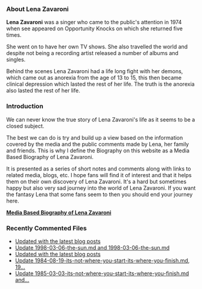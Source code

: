 ### About Lena Zavaroni

<p><strong>Lena Zavaroni</strong> was a singer who came to the public's attention in 1974 when see appeared on Opportunity Knocks on which she returned five times.</p>

<p>She went on to have her own TV shows. She also travelled the world and despite not being a recording artist released a number of albums and singles.</p>

<p>Behind the scenes Lena Zavaroni had a life long fight with her demons, which came out as anorexia from the age of 13 to 15, this then became clinical depression which lasted the rest of her life. The truth is the anorexia also lasted the rest of her life.</p>

### Introduction

<p>We can never know the true story of Lena Zavaroni's life as it seems to be a closed subject.</p>

<p>The best we can do is try and build up a view based on the information covered by the media and the public comments made by Lena, her family and friends. This is why I define the Biography on this website as a Media Based Biography of Lena Zavaroni.</p>

<p>It is presented as a series of short notes and comments along with links to related media, blogs, etc. I hope fans will find it of interest and that it helps them on their own discovery of Lena Zavaroni. It's a hard but sometimes happy but also very sad journey into the world of Lena Zavaroni. If you want the fantasy Lena that some fans seem to then you should end your journey here.</p>

<a href="https://fanzoflenazavaroni.github.io/biography/lena-zavaroni/"><strong>Media Based Biography of Lena Zavaroni</strong></a>

### Recently Commented Files

<!-- BLOG-POST-LIST:START -->
- [Updated with the latest blog posts](https://github.com/FanzOfLenaZavaroni/fanzoflenazavaroni.github.io/commit/82c4e6d4444bf57dab3e2452295a85253c9114a3)
- [Update 1998-03-06-the-sun.md and 1998-03-06-the-sun.md](https://github.com/FanzOfLenaZavaroni/fanzoflenazavaroni.github.io/commit/6163b324d964797dda3e66c182c8d8103e467d03)
- [Updated with the latest blog posts](https://github.com/FanzOfLenaZavaroni/fanzoflenazavaroni.github.io/commit/3394f4221d17d4c83777c662e2bf41854bdf8370)
- [Update 1984-08-19-its-not-where-you-start-its-where-you-finish.md, 19…](https://github.com/FanzOfLenaZavaroni/fanzoflenazavaroni.github.io/commit/c95248e96714818cceebc8d211cb0804c07627d2)
- [Update 1985-03-03-its-not-where-you-start-its-where-you-finish.md and…](https://github.com/FanzOfLenaZavaroni/fanzoflenazavaroni.github.io/commit/0209ce4730f80d725be6c42bcc9cbe3854afe502)
<!-- BLOG-POST-LIST:END -->
